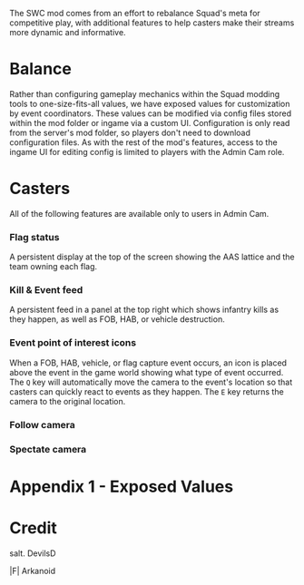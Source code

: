 The SWC mod comes from an effort to rebalance Squad's meta for competitive play, with additional features to help casters make their streams more dynamic and informative.

# Balance
Rather than configuring gameplay mechanics within the Squad modding tools to one-size-fits-all values, we have exposed values for customization by event coordinators. These values can be modified via config files stored within the mod folder or ingame via a custom UI. Configuration is only read from the server's mod folder, so players don't need to download configuration files. As with the rest of the mod's features, access to the ingame UI for editing config is limited to players with the Admin Cam role.

# Casters
All of the following features are available only to users in Admin Cam.

### Flag status 
A persistent display at the top of the screen showing the AAS lattice and the team owning each flag.

### Kill & Event feed
A persistent feed in a panel at the top right which shows infantry kills as they happen, as well as FOB, HAB, or vehicle destruction.

### Event point of interest icons
When a FOB, HAB, vehicle, or flag capture event occurs, an icon is placed above the event in the game world showing what type of event occurred. The `Q` key will automatically move the camera to the event's location so that casters can quickly react to events as they happen. The `E` key returns the camera to the original location.

### Follow camera



### Spectate camera




# Appendix 1 - Exposed Values

# Credit
salt. DevilsD

\|F\| Arkanoid

